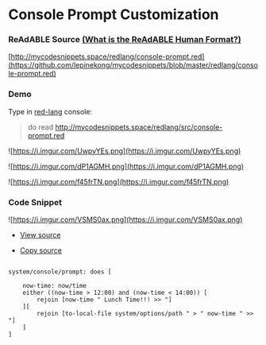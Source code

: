 
# Console Prompt Customization


### ReAdABLE Source [(What is the ReAdABLE Human Format?)](http://readablehumanformat.com)

[http://mycodesnippets.space/redlang/console-prompt.red](https://github.com/lepinekong/mycodesnippets/blob/master/redlang/console-prompt.red)


### Demo

Type in [red-lang](https://www.red-lang.org/p/download.html) console: 
>do read http://mycodesnippets.space/redlang/src/console-prompt.red

![https://i.imgur.com/UwpyYEs.png](https://i.imgur.com/UwpyYEs.png)
                    
![https://i.imgur.com/dP1AGMH.png](https://i.imgur.com/dP1AGMH.png)
                    
![https://i.imgur.com/f45frTN.png](https://i.imgur.com/f45frTN.png)
                    

### Code Snippet

![https://i.imgur.com/VSMS0ax.png](https://i.imgur.com/VSMS0ax.png)
                    
- [View source](https://github.com/lepinekong/mycodesnippets/blob/master/redlang/src/console-prompt.red)
                        
- [Copy source](https://raw.githubusercontent.com/lepinekong/mycodesnippets/master/redlang/src/console-prompt.red)
                        


```redlang

system/console/prompt: does [

    now-time: now/time
    either ((now-time > 12:00) and (now-time < 14:00)) [
        rejoin [now-time " Lunch Time!!! >> "]
    ][
        rejoin [to-local-file system/options/path " > " now-time " >> "]
    ]
]

        
```


